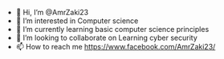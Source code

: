 - 👋 Hi, I’m @AmrZaki23
- 👀 I’m interested in Computer science
- 🌱 I’m currently learning basic computer science principles
- 💞️ I’m looking to collaborate on Learning cyber security
- 📫 How to reach me https://www.facebook.com/AmrZaki23/

<!---
AmrZaki23/AmrZaki23 is a ✨ special ✨ repository because its `README.md` (this file) appears on your GitHub profile.
You can click the Preview link to take a look at your changes.
--->
